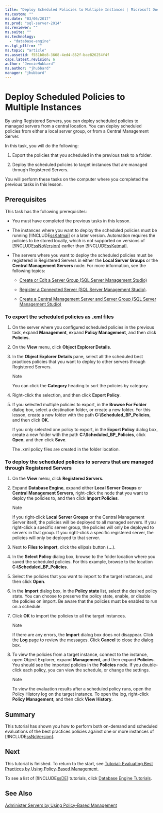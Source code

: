 ```yaml
---
title: "Deploy Scheduled Policies to Multiple Instances | Microsoft Docs"
ms.custom: ""
ms.date: "03/06/2017"
ms.prod: "sql-server-2014"
ms.reviewer: ""
ms.suite: ""
ms.technology: 
  - "database-engine"
ms.tgt_pltfrm: ""
ms.topic: "article"
ms.assetid: f551b8e8-3668-4ed4-852f-bae826254f4f
caps.latest.revision: 6
author: "JennieHubbard"
ms.author: "jhubbard"
manager: "jhubbard"
---
```

# Deploy Scheduled Policies to Multiple Instances
  By using Registered Servers, you can deploy scheduled policies to managed servers from a central location. You can deploy scheduled policies from either a local server group, or from a Central Management Server.  
  
 In this task, you will do the following:  
  
1.  Export the policies that you scheduled in the previous task to a folder.  
  
2.  Deploy the scheduled policies to target instances that are managed through Registered Servers.  
  
 You will perform these tasks on the computer where you completed the previous tasks in this lesson.  
  
## Prerequisites  
 This task has the following prerequisites:  
  
-   You must have completed the previous tasks in this lesson.  
  
-   The instances where you want to deploy the scheduled policies must be running [!INCLUDE[ssKatmai](../includes/sskatmai-md.md)] or a later version. Automation requires the policies to be stored locally, which is not supported on versions of [!INCLUDE[ssNoVersion](../includes/ssnoversion-md.md)] earlier than [!INCLUDE[ssKatmai](../includes/sskatmai-md.md)].  
  
-   The servers where you want to deploy the scheduled policies must be registered in Registered Servers in either the **Local Server Groups** or the **Central Management Servers** node. For more information, see the following topics:  
  
    -   [Create or Edit a Server Group &#40;SQL Server Management Studio&#41;](../../2014/database-engine/create-or-edit-a-server-group-sql-server-management-studio.md)  
  
    -   [Register a Connected Server &#40;SQL Server Management Studio&#41;](../../2014/database-engine/register-a-connected-server-sql-server-management-studio.md).  
  
    -   [Create a Central Management Server and Server Group &#40;SQL Server Management Studio&#41;](../../2014/database-engine/create-a-central-management-server-and-server-group.md)  
  
### To export the scheduled policies as .xml files  
  
1.  On the server where you configured scheduled policies in the previous task, expand **Management**, expand **Policy Management**, and then click **Policies**.  
  
2.  On the **View** menu, click **Object Explorer Details**.  
  
3.  In the **Object Explorer Details** pane, select all the scheduled best practices policies that you want to deploy to other servers through Registered Servers.  
  
    > [!NOTE]  
    >  You can click the **Category** heading to sort the policies by category.  
  
4.  Right-click the selection, and then click **Export Policy**.  
  
5.  If you selected multiple policies to export, in the **Browse For Folder** dialog box, select a destination folder, or create a new folder. For this lesson, create a new folder with the path **C:\Scheduled_BP_Policies**, and then click **OK**.  
  
     If you only selected one policy to export, in the **Export Policy** dialog box, create a new folder with the path **C:\Scheduled_BP_Policies**, click **Open**, and then click **Save**.  
  
     The .xml policy files are created in the folder location.  
  
### To deploy the scheduled policies to servers that are managed through Registered Servers  
  
1.  On the **View** menu, click **Registered Servers**.  
  
2.  Expand **Database Engine**, expand either **Local Server Groups** or **Central Management Servers**, right-click the node that you want to deploy the policies to, and then click **Import Policies**.  
  
    > [!NOTE]  
    >  If you right-click **Local Server Groups** or the Central Management Server itself, the policies will be deployed to all managed servers. If you right-click a specific server group, the policies will only be deployed to servers in that group. If you right-click a specific registered server, the policies will only be deployed to that server.  
  
3.  Next to **Files to import**, click the ellipsis button (**…**).  
  
4.  In the **Select Policy** dialog box, browse to the folder location where you saved the scheduled policies. For this example, browse to the location **C:\Scheduled_BP_Policies**.  
  
5.  Select the policies that you want to import to the target instances, and then click **Open**.  
  
6.  In the **Import** dialog box, in the **Policy state** list, select the desired policy state. You can choose to preserve the policy state, enable, or disable the policies on import. Be aware that the policies must be enabled to run on a schedule.  
  
7.  Click **OK** to import the policies to all the target instances.  
  
    > [!NOTE]  
    >  If there are any errors, the **Import** dialog box does not disappear. Click the **Log** page to review the messages. Click **Cancel** to close the dialog box.  
  
8.  To view the policies from a target instance, connect to the instance, open Object Explorer, expand **Management**, and then expand **Policies**. You should see the imported policies in the **Policies** node. If you double-click each policy, you can view the schedule, or change the settings.  
  
    > [!NOTE]  
    >  To view the evaluation results after a scheduled policy runs, open the Policy History log on the target instance. To open the log, right-click **Policy Management**, and then click **View History**.  
  
## Summary  
 This tutorial has shown you how to perform both on-demand and scheduled evaluations of the best practices policies against one or more instances of [!INCLUDE[ssNoVersion](../includes/ssnoversion-md.md)].  
  
## Next  
 This tutorial is finished. To return to the start, see [Tutorial: Evaluating Best Practices by Using Policy-Based Management](../../2014/tutorials/tutorial-evaluating-best-practices-by-using-policy-based-management.md).  
  
 To see a list of [!INCLUDE[ssDE](../includes/ssde-md.md)] tutorials, click [Database Engine Tutorials](../../2014/tutorials/database-engine-tutorials.md).  
  
## See Also  
 [Administer Servers by Using Policy-Based Management](../../2014/database-engine/administer-servers-by-using-policy-based-management.md)  
  
  